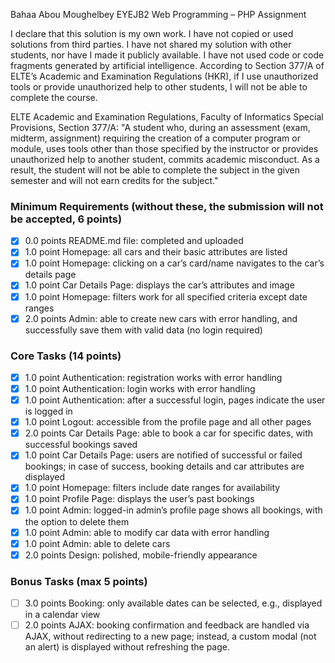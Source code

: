 Bahaa Abou Moughelbey
EYEJB2
Web Programming – PHP Assignment

I declare that this solution is my own work. I have not copied or used solutions from third parties. I have not shared my solution with other students, nor have I made it publicly available. I have not used code or code fragments generated by artificial intelligence. According to Section 377/A of ELTE’s Academic and Examination Regulations (HKR), if I use unauthorized tools or provide unauthorized help to other students, I will not be able to complete the course.

ELTE Academic and Examination Regulations, Faculty of Informatics Special Provisions, Section 377/A: "A student who, during an assessment (exam, midterm, assignment) requiring the creation of a computer program or module, uses tools other than those specified by the instructor or provides unauthorized help to another student, commits academic misconduct. As a result, the student will not be able to complete the subject in the given semester and will not earn credits for the subject."

### Minimum Requirements (without these, the submission will not be accepted, 6 points) 
- [x] 0.0 points README.md file: completed and uploaded 
- [x] 1.0 point Homepage: all cars and their basic attributes are listed 
- [x] 1.0 point Homepage: clicking on a car’s card/name navigates to the car’s details page 
- [x] 1.0 point Car Details Page: displays the car’s attributes and image 
- [x] 1.0 point Homepage: filters work for all specified criteria except date ranges 
- [x] 2.0 points Admin: able to create new cars with error handling, and successfully save them with valid data (no login required) 

### Core Tasks (14 points) 
- [x] 1.0 point Authentication: registration works with error handling 
- [x] 1.0 point Authentication: login works with error handling 
- [x] 1.0 point Authentication: after a successful login, pages indicate the user is logged in 
- [x] 1.0 point Logout: accessible from the profile page and all other pages 
- [x] 2.0 points Car Details Page: able to book a car for specific dates, with successful bookings saved 
- [x] 1.0 point Car Details Page: users are notified of successful or failed bookings; in case of success, booking details and car attributes are displayed 
- [x] 1.0 point Homepage: filters include date ranges for availability 
- [x] 1.0 point Profile Page: displays the user’s past bookings 
- [x] 1.0 point Admin: logged-in admin’s profile page shows all bookings, with the option to delete them 
- [x] 1.0 point Admin: able to modify car data with error handling 
- [x] 1.0 point Admin: able to delete cars 
- [x] 2.0 points Design: polished, mobile-friendly appearance 

### Bonus Tasks (max 5 points) 
- [ ] 3.0 points Booking: only available dates can be selected, e.g., displayed in a calendar view 
- [ ] 2.0 points AJAX: booking confirmation and feedback are handled via AJAX, without redirecting to a new page; instead, a custom modal (not an alert) is displayed without refreshing the page.